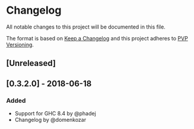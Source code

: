 # Changelog

All notable changes to this project will be documented in this file.

The format is based on [Keep a Changelog](http://keepachangelog.com/en/1.0.0/)
and this project adheres to [PVP Versioning](https://pvp.haskell.org/).

## [Unreleased]

## [0.3.2.0] - 2018-06-18

### Added
- Support for GHC 8.4 by @phadej
- Changelog by @domenkozar
